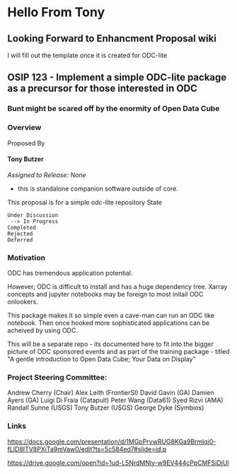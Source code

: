 # Hello From Tony

## Looking Forward to Enhancment Proposal wiki

I will fill out the template once it is created for ODC-lite


## OSIP 123 - Implement a simple ODC-lite package as a precursor for those interested in ODC

### Bunt might be scared off by the enormity of Open Data Cube

### Overview
Proposed By

#### Tony Butzer




*Assigned to Release: None* 
- this is standalone companion software outside of core.

This proposal is for a simple odc-lite repository
State

    Under Discussion
     --> In Progress
    Completed
    Rejected
    Deferred

### Motivation

ODC has tremendous application potential.

However; ODC is difficult to install and has a huge dependency tree. Xarray concepts and jupyter notebooks may be foreign to most initail ODC onlookers.

This package makes it so simple even a cave-man can run an ODC like notebook. Then once hooked more sophisticated applications can be acheived by using ODC.

This will be a separate repo - its documented here to fit into the bigger picture of ODC sponsored events and as part of the training package - titled "A gentle introduction to Open Data Cube; Your Data on Display"



### Project Steering Committee:

Andrew Cherry (Chair)
Alex Leith (FrontierSI)
David Gavin (GA)
Damien Ayers (GA)
Luigi Di Fraia (Catapult)
Peter Wang (Data61)
Syed Rizvi (AMA)
Randall Sunne (USGS)
Tony Butzer (USGS)
George Dyke (Symbios)

   

### Links
https://docs.google.com/presentation/d/1MGpPrvwRUG8KGa9Brmlqi0-fLID8ITV8PXiTa9mVaw0/edit?ts=5c584ed7#slide=id.p

https://drive.google.com/open?id=1ud-L5NrdMNly-w9EV444cPpCMFSiDjUl



